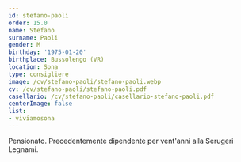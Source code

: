 ```yaml
---
id: stefano-paoli
order: 15.0
name: Stefano
surname: Paoli
gender: M
birthday: '1975-01-20'
birthplace: Bussolengo (VR)
location: Sona
type: consigliere
image: /cv/stefano-paoli/stefano-paoli.webp
cv: /cv/stefano-paoli/stefano-paoli.pdf
casellario: /cv/stefano-paoli/casellario-stefano-paoli.pdf
centerImage: false
list:
- viviamosona
---
```


Pensionato. Precedentemente dipendente per vent'anni alla Serugeri Legnami.
